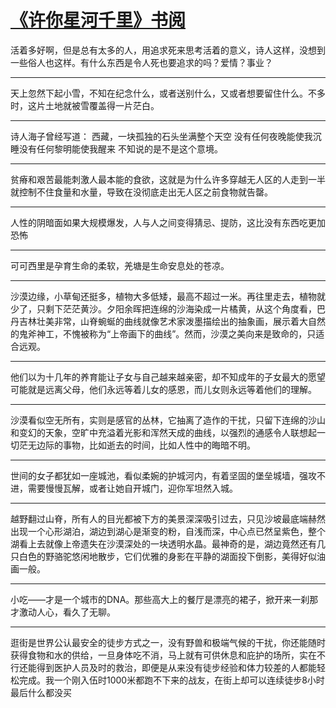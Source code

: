 # [《许你星河千里》书阅](https://github.com/platojobs/agenda/issues/17)

活着多好啊，但是总有太多的人，用追求死来思考活着的意义，诗人这样，没想到一些俗人也这样。有什么东西是令人死也要追求的吗？爱情？事业？

---

天上忽然下起小雪，不知在纪念什么，或者送别什么，又或者想要留住什么。不多时，这片土地就被雪覆盖得一片茫白。

---

诗人海子曾经写道： 
    西藏，一块孤独的石头坐满整个天空 
    没有任何夜晚能使我沉睡没有任何黎明能使我醒来 
    不知说的是不是这个意境。


---

贫瘠和艰苦最能刺激人最本能的食欲，这就是为什么许多穿越无人区的人走到一半就控制不住食量和水量，导致在没彻底走出无人区之前食物就告罄。 

---

人性的阴暗面如果大规模爆发，人与人之间变得猜忌、提防，这比没有东西吃更加恐怖

---

可可西里是孕育生命的柔软，羌塘是生命安息处的苍凉。 

---

沙漠边缘，小草甸还挺多，植物大多低矮，最高不超过一米。再往里走去，植物就少了，只剩下茫茫黄沙。夕阳余晖把连绵的沙海染成一片橘黄，从这个角度看，巴丹吉林壮美非常，山脊蜿蜒的曲线就像艺术家泼墨描绘出的抽象画，展示着大自然的鬼斧神工，不愧被称为“上帝画下的曲线”。然而，沙漠之美向来是致命的，只适合远观。 

---

他们以为十几年的养育能让子女与自己越来越亲密，却不知成年的子女最大的愿望可能就是远离父母，他们永远等着儿女的感恩，而儿女则永远等着他们的理解。

---

沙漠看似空无所有，实则是感官的丛林，它抽离了造作的干扰，只留下连绵的沙山和变幻的天象，空旷中充溢着光影和浑然天成的曲线，以强烈的通感令人联想起一切茫无边际的事物，比如逝去的时间，比如人性中的晦暗不明。

---

世间的女子都犹如一座城池，看似柔婉的护城河内，有着坚固的堡垒城墙，强攻不进，需要慢慢瓦解，或者让她自开城门，迎你军坦然入城。 

---

越野翻过山脊，所有人的目光都被下方的美景深深吸引过去，只见沙坡最底端赫然出现一个心形湖泊，湖边到湖心是渐变的粉，自浅而深，中心点已然呈紫色，整个湖看上去就像上帝遗失在沙漠深处的一块透明水晶。最神奇的是，湖边竟然还有几只白色的野骆驼悠闲地散步，它们优雅的身影在平静的湖面投下倒影，美得好似油画一般。 

---

小吃——才是一个城市的DNA。那些高大上的餐厅是漂亮的裙子，掀开来一刹那才激动人心，看久了无聊。

---

逛街是世界公认最安全的徒步方式之一，没有野兽和极端气候的干扰，你还能随时获得食物和水的供给，一旦身体吃不消，马上就有可供休息和庇护的场所，实在不行还能得到医护人员及时的救治，即便是从来没有徒步经验和体力较差的人都能轻松完成。我一个刚入伍时1000米都跑不下来的战友，在街上却可以连续徒步8小时最后什么都没买